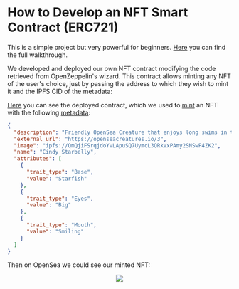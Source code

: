 # How to Develop an NFT Smart Contract (ERC721)

This is a simple project but very powerful for beginners. [Here](https://docs.alchemy.com/docs/how-to-develop-an-nft-smart-contract-erc721-with-alchemy) you can find the full walkthrough. 

We developed and deployed our own NFT contract modifying the code retrieved from OpenZeppelin's wizard. This contract allows minting any NFT of the user's choice, just by passing the address to which they wish to mint it and the IPFS CID of the metadata:

[Here](https://sepolia.etherscan.io/address/0x7bcaba578b18940fc46dfb230587b930ab5482cf) you can see the deployed contract, which we used to [mint](https://sepolia.etherscan.io/tx/0x0b3690934b3398dea8d9a29e760864ca643d87c9a60219b6b899db099c12404b) an NFT with the following [metadata](https://ipfs.filebase.io/ipfs/QmPjspL9dMP2y8m38RRoRkUaTnRByRcsjLaiwg3dKAcNM9):
```JSON
{
  "description": "Friendly OpenSea Creature that enjoys long swims in the ocean.",
  "external_url": "https://openseacreatures.io/3",
  "image": "ipfs://QmQjiFSrqjdoYvLApuSQ7UymcL3QRkVxPAmy2SNSwP4ZK2",
  "name": "Cindy Starbelly",
  "attributes": [
    {
      "trait_type": "Base",
      "value": "Starfish"
    },
    {
      "trait_type": "Eyes",
      "value": "Big"
    },
    {
      "trait_type": "Mouth",
      "value": "Smiling"
    }
  ]
}
```
Then on OpenSea we could see our minted NFT:

<p align="center">
  <img src="https://github.com/arynyestos/RoadToWeb3ERC721/assets/33223441/7d4097f4-1c62-4135-adb8-ae0db1d99678">
</p>
